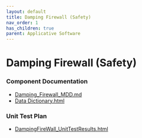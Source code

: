 ```yaml
---
layout: default
title: Damping Firewall (Safety)
nav_order: 1
has_children: true
parent: Applicative Software
---
```

# Damping Firewall (Safety)
### Component Documentation

- [Damping_Firewall_MDD.md](doc/Damping_Firewall_MDD.md)
- [Data Dictionary.html](doc/Data%20Dictionary.html)

### Unit Test Plan

- [DampingFireWall_UnitTestResults.html](utp/Tessy/report/DampingFireWall_UnitTestResults.html)

